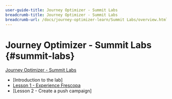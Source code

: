 ```yaml
---
user-guide-title: Journey Optimizer - Summit Labs
breadcrumb-title: Journey Optimizer - Summit Labs
breadcrumb-url: /docs/journey-optimizer-learn/Summit Labs/overview.html
---
```


# Journey Optimizer - Summit Labs {#summit-labs}

[Journey Optimizer - Summit Labs](/help/overview.md)
+ [Introduction to the lab]
+ [Lesson 1 - Experience Frescopa](/help/summit/l820-lab-workbook/lesson-1-experience-frescopa.md)
+ [Lesson 2 - Create a push campaign]